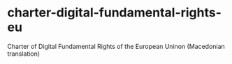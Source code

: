 # charter-digital-fundamental-rights-eu
Charter of Digital Fundamental Rights of the European Uninon (Macedonian translation)
